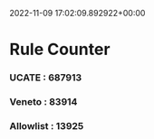 2022-11-09 17:02:09.892922+00:00
# Rule Counter 
 ### UCATE : 687913

 ### Veneto : 83914

 ### Allowlist : 13925